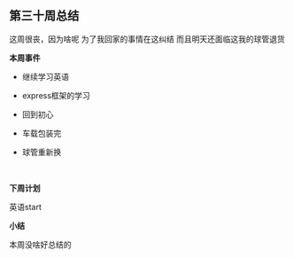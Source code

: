 ## 第三十周总结



这周很丧，因为啥呢 为了我回家的事情在这纠结   而且明天还面临这我的球管退货

**本周事件**

- 继续学习英语

- express框架的学习

- 回到初心

- 车载包装完

- 球管重新换

  ​

**下周计划**

英语start

**小结**

本周没啥好总结的







